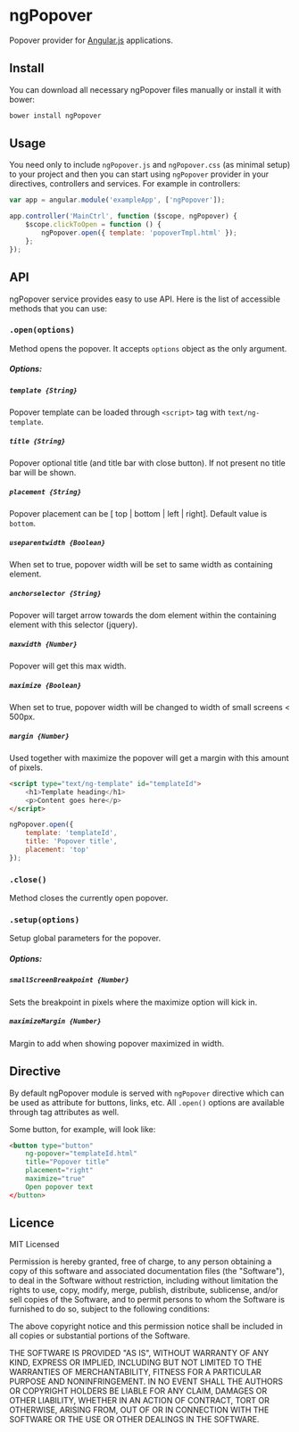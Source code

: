 ngPopover
=========

Popover provider for [Angular.js](http://angularjs.org/) applications.

## Install

You can download all necessary ngPopover files manually or install it with bower:

```bash
bower install ngPopover
```
## Usage

You need only to include ``ngPopover.js`` and  ``ngPopover.css`` (as minimal setup) to your project and then you can start using ``ngPopover`` provider in your directives, controllers and services. For example in controllers:

```javascript
var app = angular.module('exampleApp', ['ngPopover']);

app.controller('MainCtrl', function ($scope, ngPopover) {
	$scope.clickToOpen = function () {
		ngPopover.open({ template: 'popoverTmpl.html' });
	};
});
```
## API

ngPopover service provides easy to use API. Here is the list of accessible methods that you can use:

### ``.open(options)``

Method opens the popover. It accepts ``options`` object as the only argument.

##### Options:

##### ``template {String}``

Popover template can be loaded through ``<script>`` tag with ``text/ng-template``.

##### ``title {String}``

Popover optional title (and title bar with close button). If not present no title bar will be shown.

##### ``placement {String}``

Popover placement can be [ top | bottom | left | right]. Default value is ``bottom``.

##### ``useparentwidth {Boolean}``

When set to true, popover width will be set to same width as containing element. 

##### ``anchorselector {String}``

Popover will target arrow towards the dom element within the containing element with this selector (jquery).  

##### ``maxwidth {Number}``

Popover will get this max width.   

##### ``maximize {Boolean}``

When set to true, popover width will be changed to width of small screens < 500px. 

##### ``margin {Number}``

Used together with maximize the popover will get a margin with this amount of pixels. 

```html
<script type="text/ng-template" id="templateId">
	<h1>Template heading</h1>
	<p>Content goes here</p>
</script>
```

```javascript
ngPopover.open({ 
	template: 'templateId',
	title: 'Popover title', 
	placement: 'top' 
});

```
### ``.close()``

Method closes the currently open popover.

### ``.setup(options)``

Setup global parameters for the popover.

##### Options:

##### ``smallScreenBreakpoint {Number}``

Sets the breakpoint in pixels where the maximize option will kick in.

##### ``maximizeMargin {Number}``

Margin to add when showing popover maximized in width.

## Directive

By default ngPopover module is served with ``ngPopover`` directive which can be used as attribute for buttons, links, etc. All ``.open()`` options are available through tag attributes as well.

Some button, for example, will look like:

```html
<button type="button"
	ng-popover="templateId.html"
	title="Popover title"
	placement="right"
	maximize="true"
	Open popover text
</button>
```
## Licence

MIT Licensed

Permission is hereby granted, free of charge, to any person obtaining a copy of this software and associated documentation files (the "Software"), to deal in the Software without restriction, including without limitation the rights to use, copy, modify, merge, publish, distribute, sublicense, and/or sell copies of the Software, and to permit persons to whom the Software is furnished to do so, subject to the following conditions:

The above copyright notice and this permission notice shall be included in all copies or substantial portions of the Software.

THE SOFTWARE IS PROVIDED "AS IS", WITHOUT WARRANTY OF ANY KIND, EXPRESS OR IMPLIED, INCLUDING BUT NOT LIMITED TO THE WARRANTIES OF MERCHANTABILITY, FITNESS FOR A PARTICULAR PURPOSE AND NONINFRINGEMENT. IN NO EVENT SHALL THE AUTHORS OR COPYRIGHT HOLDERS BE LIABLE FOR ANY CLAIM, DAMAGES OR OTHER LIABILITY, WHETHER IN AN ACTION OF CONTRACT, TORT OR OTHERWISE, ARISING FROM, OUT OF OR IN CONNECTION WITH THE SOFTWARE OR THE USE OR OTHER DEALINGS IN THE SOFTWARE.

